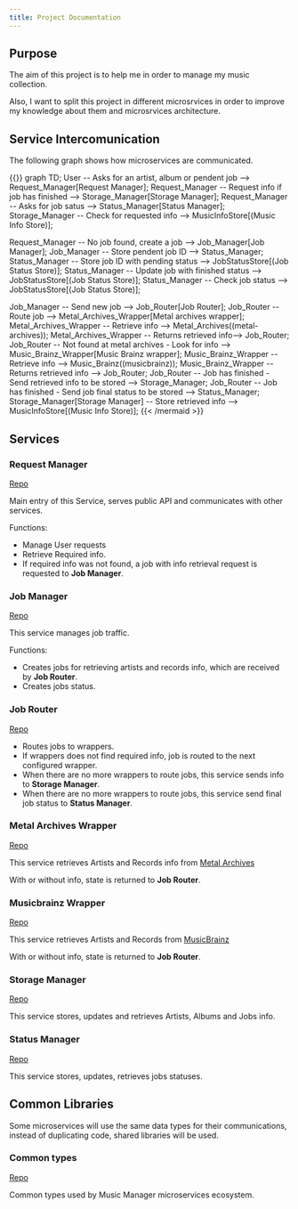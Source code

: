 ```yaml
---
title: Project Documentation
---
```


## Purpose

The aim of this project is to help me in order to manage my music collection.

Also, I want to split this project in different microsrvices in order to improve my knowledge about them and microsrvices architecture.

## Service Intercomunication

The following graph shows how microservices are communicated.

{{<mermaid align="left">}}
graph TD;
User -- Asks for an artist, album or pendent job --> Request_Manager[Request Manager];
Request_Manager -- Request info if job has finished --> Storage_Manager[Storage Manager];
Request_Manager -- Asks for job satus --> Status_Manager[Status Manager];
Storage_Manager -- Check for requested info --> MusicInfoStore[(Music Info Store)];

Request_Manager -- No job found, create a job --> Job_Manager[Job Manager];
Job_Manager -- Store pendent job ID --> Status_Manager;
Status_Manager -- Store job ID with pending status --> JobStatusStore[(Job Status Store)];
Status_Manager -- Update job with finished status --> JobStatusStore[(Job Status Store)];
Status_Manager -- Check job status --> JobStatusStore[(Job Status Store)];

Job_Manager -- Send new job --> Job_Router[Job Router];
Job_Router -- Route job --> Metal_Archives_Wrapper[Metal archives wrapper];
Metal_Archives_Wrapper -- Retrieve info --> Metal_Archives((metal-archives));
Metal_Archives_Wrapper -- Returns retrieved info--> Job_Router;
Job_Router -- Not found at metal archives - Look for info --> Music_Brainz_Wrapper[Music Brainz wrapper];
Music_Brainz_Wrapper -- Retrieve info --> Music_Brainz((musicbrainz));
Music_Brainz_Wrapper -- Returns retrieved info --> Job_Router;
Job_Router -- Job has finished  - Send retrieved info to be stored --> Storage_Manager;
Job_Router -- Job has finished  - Send job final status to be stored --> Status_Manager;
Storage_Manager[Storage Manager] -- Store retrieved info --> MusicInfoStore[(Music Info Store)];
{{< /mermaid >}}

## Services

### Request Manager

[Repo](https://git.windmaker.net/musicmanager/Request-Manager)

Main entry of this Service, serves public API and communicates with other services.

Functions:
* Manage User requests
* Retrieve Required info.
* If required info was not found, a job with info retrieval request is requested to **Job Manager**.

### Job Manager

[Repo](https://git.windmaker.net/musicmanager/Job-Manager)

This service manages job traffic.

Functions:
* Creates jobs for retrieving artists and records info, which are received by **Job Router**.
* Creates jobs status.

### Job Router

[Repo](https://git.windmaker.net/musicmanager/Job-Router)

* Routes jobs to wrappers.
* If wrappers does not find required info, job is routed to the next configured wrapper.
* When there are no more wrappers to route jobs, this service sends info to **Storage Manager**.
* When there are no more wrappers to route jobs, this service send final job status to **Status Manager**.

### Metal Archives Wrapper

[Repo](https://git.windmaker.net/musicmanager/metal-archives-wrapper)

This service retrieves Artists and Records info from [Metal Archives](https://www.metal-archives.com/)

With or without info, state is returned to **Job Router**.

### Musicbrainz Wrapper

[Repo](https://git.windmaker.net/musicmanager/Musicbrainz-Wrapper)

This service retrieves Artists and Records from [MusicBrainz](https://musicbrainz.org/)

With or without info, state is returned to **Job Router**.

### Storage Manager

[Repo](https://git.windmaker.net/musicmanager/Storage-Manager)

This service stores, updates and retrieves Artists, Albums and Jobs info.

### Status Manager

[Repo](https://git.windmaker.net/musicmanager/status-manager)

This service stores, updates, retrieves jobs statuses.

## Common Libraries

Some microservices will use the same data types for their communications, instead of duplicating code, shared libraries will be used.

### Common types

[Repo](https://git.windmaker.net/musicmanager/Common-Types)

Common types used by Music Manager microservices ecosystem.
